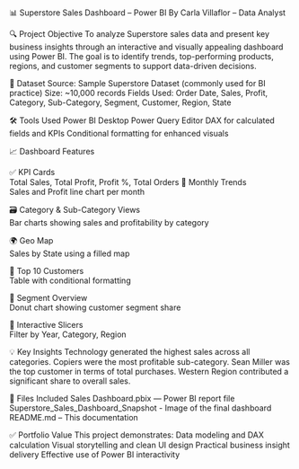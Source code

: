 📊 Superstore Sales Dashboard – Power BI
By Carla Villaflor – Data Analyst

🔍 Project Objective
To analyze Superstore sales data and present key business insights through an interactive and visually appealing dashboard using Power BI.
 The goal is to identify trends, top-performing products, regions, and customer segments to support data-driven decisions.

🧩 Dataset
Source: Sample Superstore Dataset (commonly used for BI practice)
Size: ~10,000 records
Fields Used: Order Date, Sales, Profit, Category, Sub-Category, Segment, Customer, Region, State

🛠️ Tools Used
Power BI Desktop
Power Query Editor
DAX for calculated fields and KPIs
Conditional formatting for enhanced visuals

📈 Dashboard Features
                             
✅ KPI Cards	                        
Total Sales, Total Profit, Profit %, Total Orders
📅 Monthly Trends	                    
Sales and Profit line chart per month

🗃️ Category & Sub-Category Views      
Bar charts showing sales and profitability by category

🌍 Geo Map                            
Sales by State using a filled map

👥 Top 10 Customers	                  
Table with conditional formatting

🍩 Segment Overview	                  
Donut chart showing customer segment share

🔘 Interactive Slicers	              
Filter by Year, Category, Region

💡 Key Insights
Technology generated the highest sales across all categories.
Copiers were the most profitable sub-category.
Sean Miller was the top customer in terms of total purchases.
Western Region contributed a significant share to overall sales.

📁 Files Included
Sales Dashboard.pbix — Power BI report file
Superstore_Sales_Dashboard_Snapshot - Image of the final dashboard
README.md – This documentation

✅ Portfolio Value
This project demonstrates:
Data modeling and DAX calculation
Visual storytelling and clean UI design
Practical business insight delivery
Effective use of Power BI interactivity


